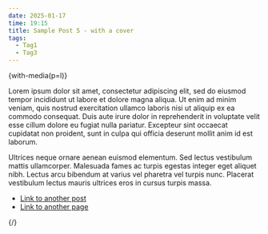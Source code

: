 ```yaml
---
date: 2025-01-17
time: 19:15
title: Sample Post 5 - with a cover
tags:
  - Tag1
  - Tag3
---
```


{with-media(p=l)}

Lorem ipsum dolor sit amet, consectetur adipiscing elit, sed do eiusmod tempor incididunt ut labore et dolore magna aliqua. Ut enim ad minim veniam, quis nostrud exercitation ullamco laboris nisi ut aliquip ex ea commodo consequat. Duis aute irure dolor in reprehenderit in voluptate velit esse cillum dolore eu fugiat nulla pariatur. Excepteur sint occaecat cupidatat non proident, sunt in culpa qui officia deserunt mollit anim id est laborum.

Ultrices neque ornare aenean euismod elementum. Sed lectus vestibulum mattis ullamcorper. Malesuada fames ac turpis egestas integer eget aliquet nibh. Lectus arcu bibendum at varius vel pharetra vel turpis nunc. Placerat vestibulum lectus mauris ultrices eros in cursus turpis massa.

* [Link to another post]({%post:sample-post-3%})
* [Link to another page]({%page:sample-page%})

{/}